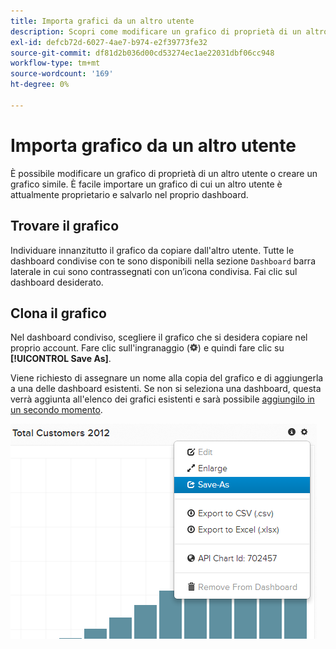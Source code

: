 ```yaml
---
title: Importa grafici da un altro utente
description: Scopri come modificare un grafico di proprietà di un altro utente o creare un grafico simile.
exl-id: defcb72d-6027-4ae7-b974-e2f39773fe32
source-git-commit: df81d2b036d00cd53274ec1ae22031dbf06cc948
workflow-type: tm+mt
source-wordcount: '169'
ht-degree: 0%

---
```


# Importa grafico da un altro utente

È possibile modificare un grafico di proprietà di un altro utente o creare un grafico simile. È facile importare un grafico di cui un altro utente è attualmente proprietario e salvarlo nel proprio dashboard.

## Trovare il grafico

Individuare innanzitutto il grafico da copiare dall&#39;altro utente. Tutte le dashboard condivise con te sono disponibili nella sezione `Dashboard` barra laterale in cui sono contrassegnati con un’icona condivisa. Fai clic sul dashboard desiderato.

## Clona il grafico

Nel dashboard condiviso, scegliere il grafico che si desidera copiare nel proprio account. Fare clic sull&#39;ingranaggio (![](../../assets/gear-icon.png)) e quindi fare clic su **[!UICONTROL Save As]**.

Viene richiesto di assegnare un nome alla copia del grafico e di aggiungerla a una delle dashboard esistenti. Se non si seleziona una dashboard, questa verrà aggiunta all&#39;elenco dei grafici esistenti e sarà possibile [aggiungilo in un secondo momento](../../data-user/dashboards/add-charts-dashboard.md).

![clienti totali](../../assets/total-customers.png)
